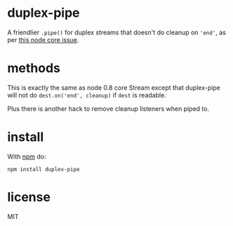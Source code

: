 # duplex-pipe

A friendlier `.pipe()` for duplex streams that doesn't do cleanup on `'end'`, as
per
[this node core issue](https://github.com/joyent/node/pull/2524#issuecomment-8790281).

# methods

This is exactly the same as node 0.8 core Stream except that duplex-pipe will
not do `dest.on('end', cleanup)` if `dest` is readable.

Plus there is another hack to remove cleanup listeners when piped to.

# install

With [npm](https://npmjs.org) do:

```
npm install duplex-pipe
```

# license

MIT
